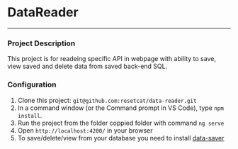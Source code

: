 # DataReader

---
### Project Description
This project is for readeing specific API in webpage with ability to save, view saved and delete data from saved back-end SQL.

### Configuration
1. Clone this project: `git@github.com:resetcat/data-reader.git`
2. In a command window (or the Command prompt in VS Code), type `npm install`.
2. Run the project from the folder coppied folder with command `ng serve`
3. Open `http://localhost:4200/` in your browser
3. To save/delete/view from your database you need to install [data-saver](https://github.com/resetcat/data-saver)

